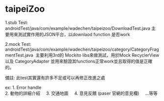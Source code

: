 # taipeiZoo

1.stub Test: androidTest/java/com/example/wadechen/taipeizoo/DownloadTest.java
  主要用來測試實作用的JSON平台，以downlaod function 是否work

2.mock Test: androidTest/java/com/example/wadechen/taipeizoo/category/CategoryFragmentTest.java
  主要利用3rd的 Mockito libs來做測試，用於Mock RecyclerView 以及 CategoryAdapter 
  並用來驗證其functions正常work並且取得的值是正確的。


備註: 此test其實還有許多不足或可以再修正改進之處

ex: 1. Error handle
    
    2. 動物的詳細介紹
    
    3. 交通地圖
    
    4. 意見反饋 (paser 官網的意見欄)
    
    ...等等
